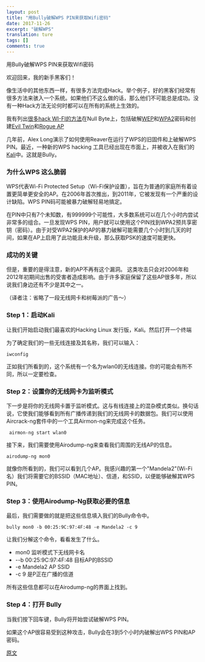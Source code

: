 ```yaml
---
layout: post
title: "用Bully破解WPS PIN来获取Wifi密码"
date: 2017-11-26
excerpt: "破解WPS"
translation: ture
tags: []
comments: true
---
```



用Bully破解WPS PIN来获取Wifi密码

欢迎回来，我的新手黑客们！

像生活中的其他东西一样，有很多方法完成Hack。举个例子，好的黑客们经常有很多方法来骇入一个系统。如果他们不这么做的话，那么他们不可能总是成功。没有一种Hack方法无论何时都可以在所有的系统上生效的。

我有列出[很多hack WI-FI的方法](https://null-byte.wonderhowto.com/how-to/wi-fi-hacking/)在Null Byte上，包括破解[WEP](https://null-byte.wonderhowto.com/how-to/hack-wi-fi-cracking-wep-passwords-with-aircrack-ng-0147340/)和[WPA2](https://null-byte.wonderhowto.com/how-to/hack-wi-fi-cracking-wpa2-psk-passwords-using-aircrack-ng-0148366/)密码和创建[Evil Twin](https://null-byte.wonderhowto.com/how-to/hack-wi-fi-creating-evil-twin-wireless-access-point-eavesdrop-data-0147919/)和[Rogue AP](https://null-byte.wonderhowto.com/how-to/hack-wi-fi-creating-invisible-rogue-access-point-siphon-off-data-undetected-0148031/)

几年前，Alex Long演示了如何使用Reaver在运行了WPS的旧固件和上破解WPS PIN。最近，一种新的WPS hacking 工具已经出现在市面上，并被收入在我们的[Kali](https://null-byte.wonderhowto.com/how-to/hack-like-pro-getting-started-with-kali-your-new-hacking-system-0151631/)中。这就是Bully。

### 为什么WPS 这么脆弱

WPS代表Wi-Fi Protected Setup（Wi-Fi保护设置），旨在为普通的家庭所有着设置更简单更安全的AP。在2006年首次推出，到2011年，它被发现有一个严重的设计缺陷。WPS PIN码可能被暴力破解轻易地搞定。

在PIN中只有7个未知数，有999999个可能性，大多数系统可以在几个小时内尝试非常多的组合。一旦发现WPS PIN，用户就可以使用这个PIN找到WPA2预共享密钥（密码）。由于对受WPA2保护的AP的暴力破解可能需要几个小时到几天的时间，如果在AP上启用了此功能且未升级，那么获取PSK的速度可能更快。

### 成功的关键

但是，重要的是得注意，新的AP不再有这个漏洞。 这类攻击只会对2006年和2012年初期间出售的受害者造成影响。由于许多家庭保留了这些AP很多年，所以说我们身边还有不少是其中之一。

（译者注：省略了一段无线网卡和树莓派的广告～）

### Step 1：启动Kali

让我们开始启动我们最喜欢的Hacking Linux 发行版，Kali。然后打开一个终端

为了确定我们的一些无线连接及其名称，我们可以输入：

	iwconfig

正如我们所看到的，这个系统有一个名为wlan0的无线连接。你的可能会有所不同，所以一定要检查。

### Step 2：设置你的无线网卡为监听模式

下一步是将你的无线网卡置于监听模式。这与有线连接上的混杂模式类似。换句话说，它使我们能够看到所有广播传递到我们的无线网卡的数据包。我们可以使用Aircrack-ng套件中的一个工具Airmon-ng来完成这个任务。

	 airmon-ng start wlan0

接下来，我们需要使用Airodump-ng来查看我们周围的无线AP的信息。

	airodump-ng mon0

就像你所看到的，我们可以看到几个AP。我感兴趣的第一个"Mandela2"(Wi-Fi名）我们将需要它的BSSID（MAC地址）、信道，和SSID，以便能够破解其WPS PIN。

### Step 3：使用Airodump-Ng获取必要的信息

最后，我们需要做的就是把这些信息填入我们的Bully命令中。

	bully mon0 -b 00:25:9C:97:4F:48 -e Mandela2 -c 9

让我们分解这个命令，看看发生了什么。

- mon0 监听模式下无线网卡名
- --b 00:25:9C:97:4F:48 目标AP的BSSID
- -e Mandela2 AP SSID
- -c 9 是P正在广播的信道

所有这些信息都可以在Airodump-ng的界面上找到。

### Step 4：打开 Bully

当我们按下回车键，Bully将开始尝试破解WPS PIN。

如果这个AP很容易受到这种攻击，Bully会在3到5个小时内破解出WPS PIN和AP密码。

[原文](https://null-byte.wonderhowto.com/how-to/hack-wi-fi-breaking-wps-pin-get-password-with-bully-0158819/)
